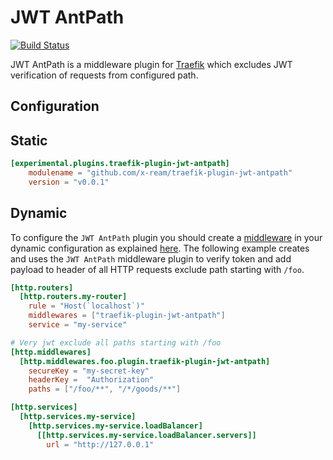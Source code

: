 # JWT AntPath

[![Build Status](https://github.com/x-ream/traefik-plugin-jwt-antpath/workflows/Main/badge.svg?branch=master)](https://github.com/x-ream/traefik-plugin-jwt-antpath/actions)

JWT AntPath is a middleware plugin for [Traefik](https://github.com/x-ream/traefik) which excludes JWT verification of requests from configured path.

## Configuration

## Static

```toml
[experimental.plugins.traefik-plugin-jwt-antpath]
    modulename = "github.com/x-ream/traefik-plugin-jwt-antpath"
    version = "v0.0.1"
```

## Dynamic

To configure the `JWT AntPath` plugin you should create a [middleware](https://docs.traefik.io/middlewares/overview/) in 
your dynamic configuration as explained [here](https://docs.traefik.io/middlewares/overview/). The following example creates
and uses the `JWT AntPath` middleware plugin to verify token and add payload to header of all HTTP requests exclude path starting with `/foo`. 

```toml
[http.routers]
  [http.routers.my-router]
    rule = "Host(`localhost`)"
    middlewares = ["traefik-plugin-jwt-antpath"]
    service = "my-service"

# Very jwt exclude all paths starting with /foo
[http.middlewares]
  [http.middlewares.foo.plugin.traefik-plugin-jwt-antpath]
    secureKey = "my-secret-key"
    headerKey =  "Authorization"  
    paths = ["/foo/**", "/*/goods/**"]

[http.services]
  [http.services.my-service]
    [http.services.my-service.loadBalancer]
      [[http.services.my-service.loadBalancer.servers]]
        url = "http://127.0.0.1"
```
